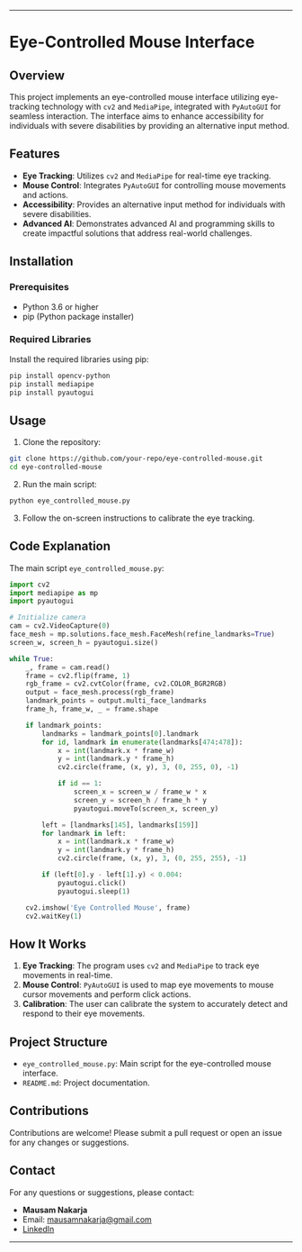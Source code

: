 

---

# Eye-Controlled Mouse Interface

## Overview
This project implements an eye-controlled mouse interface utilizing eye-tracking technology with `cv2` and `MediaPipe`, integrated with `PyAutoGUI` for seamless interaction. The interface aims to enhance accessibility for individuals with severe disabilities by providing an alternative input method.

## Features
- **Eye Tracking**: Utilizes `cv2` and `MediaPipe` for real-time eye tracking.
- **Mouse Control**: Integrates `PyAutoGUI` for controlling mouse movements and actions.
- **Accessibility**: Provides an alternative input method for individuals with severe disabilities.
- **Advanced AI**: Demonstrates advanced AI and programming skills to create impactful solutions that address real-world challenges.

## Installation

### Prerequisites
- Python 3.6 or higher
- pip (Python package installer)

### Required Libraries
Install the required libraries using pip:
```sh
pip install opencv-python
pip install mediapipe
pip install pyautogui
```

## Usage
1. Clone the repository:
```sh
git clone https://github.com/your-repo/eye-controlled-mouse.git
cd eye-controlled-mouse
```

2. Run the main script:
```sh
python eye_controlled_mouse.py
```

3. Follow the on-screen instructions to calibrate the eye tracking.

## Code Explanation
The main script `eye_controlled_mouse.py`:
```python
import cv2
import mediapipe as mp
import pyautogui

# Initialize camera
cam = cv2.VideoCapture(0)
face_mesh = mp.solutions.face_mesh.FaceMesh(refine_landmarks=True)
screen_w, screen_h = pyautogui.size()

while True:
    _, frame = cam.read()
    frame = cv2.flip(frame, 1)
    rgb_frame = cv2.cvtColor(frame, cv2.COLOR_BGR2RGB)
    output = face_mesh.process(rgb_frame)
    landmark_points = output.multi_face_landmarks
    frame_h, frame_w, _ = frame.shape

    if landmark_points:
        landmarks = landmark_points[0].landmark
        for id, landmark in enumerate(landmarks[474:478]):
            x = int(landmark.x * frame_w)
            y = int(landmark.y * frame_h)
            cv2.circle(frame, (x, y), 3, (0, 255, 0), -1)

            if id == 1:
                screen_x = screen_w / frame_w * x
                screen_y = screen_h / frame_h * y
                pyautogui.moveTo(screen_x, screen_y)

        left = [landmarks[145], landmarks[159]]
        for landmark in left:
            x = int(landmark.x * frame_w)
            y = int(landmark.y * frame_h)
            cv2.circle(frame, (x, y), 3, (0, 255, 255), -1)

        if (left[0].y - left[1].y) < 0.004:
            pyautogui.click()
            pyautogui.sleep(1)

    cv2.imshow('Eye Controlled Mouse', frame)
    cv2.waitKey(1)
```

## How It Works
1. **Eye Tracking**: The program uses `cv2` and `MediaPipe` to track eye movements in real-time.
2. **Mouse Control**: `PyAutoGUI` is used to map eye movements to mouse cursor movements and perform click actions.
3. **Calibration**: The user can calibrate the system to accurately detect and respond to their eye movements.

## Project Structure
- `eye_controlled_mouse.py`: Main script for the eye-controlled mouse interface.
- `README.md`: Project documentation.

## Contributions
Contributions are welcome! Please submit a pull request or open an issue for any changes or suggestions.

## Contact
For any questions or suggestions, please contact:
- **Mausam Nakarja**
- Email: mausamnakarja@gmail.com
- [LinkedIn](https://www.linkedin.com/in/mausam-nakarja-a91206262/)

---

